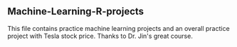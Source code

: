 ## Machine-Learning-R-projects
This file contains practice machine learning projects and an overall practice project with Tesla stock price.
Thanks to Dr. Jin's great course.
